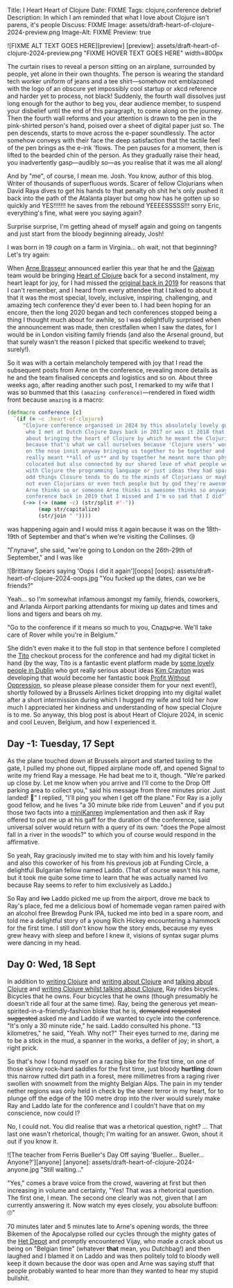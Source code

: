 Title: I Heart Heart of Clojure
Date: FIXME
Tags: clojure,conference debrief
Description: In which I am reminded that what I love about Clojure isn't parens, it's people
Discuss: FIXME
Image: assets/draft-heart-of-clojure-2024-preview.png
Image-Alt: FIXME
Preview: true


![FIXME ALT TEXT GOES HERE][preview]
[preview]: assets/draft-heart-of-clojure-2024-preview.png "FIXME HOVER TEXT GOES HERE" width=800px

The curtain rises to reveal a person sitting on an airplane, surrounded by
people, yet alone in their own thoughts. The person is wearing the standard tech
worker uniform of jeans and a tee shirt—somehow not emblazoned with the logo of
an obscure yet impossibly cool startup or xkcd reference and harder yet to
process, not black! Suddenly, the fourth wall dissolves just long enough for the
author to beg you, dear audience member, to suspend your disbelief until the end
of this paragraph, to come along on the journey. Then the fourth wall reforms
and your attention is drawn to the pen in the pink-shirted person's hand, poised
over a sheet of digital paper just so. The pen descends, starts to move across
the e-paper soundlessly. The actor somehow conveys with their face the deep
satisfaction that the tactile feel of the pen brings as the e-ink 'flows. The
pen pauses for a moment, then is lifted to the bearded chin of the person. As
they gradually raise their head, you inadvertently gasp—audibly so—as you
realise that it was me all along!

And by "me", of course, I mean me. Josh. You know, author of this blog. Writer
of thousands of superfluous words. Scarer of fellow Clojurians when David Raya
dives to get his hands to that penalty oh shit he's only pushed it back into the
path of the Atalanta player but omg how has he gotten up so quickly and YES!!!!!!! he
saves from the rebound YEEEESSSSS!!! sorry Eric, everything's fine, what were
you saying again?

Surprise surprise, I'm getting ahead of myself again and going on tangents and
just start from the bloody beginning already, Josh!

I was born in 19 *cough* on a farm in Virginia... oh wait, not that beginning?
Let's try again:

When [Arne Brasseur](https://github.com/plexus) announced earlier this year that
he and the [Gaiwan](https://gaiwan.co/) team would be bringing [Heart of
Clojure](https://2024.heartofclojure.eu/) back for a second instalment, my heart
leapt for joy, for I had missed the [original back in
2019](https://2019.heartofclojure.eu/) for reasons that I can't remember, and I
heard from every attendee that I talked to about it that it was the most
special, lovely, inclusive, inspiring, challenging, and amazing tech conference
they'd ever been to. I had been hoping for an encore, then the long 2020 began
and tech conferences stopped being a thing I thought much about for awhile, so I
was delightfully surprised when the announcement was made, then crestfallen when
I saw the dates, for I would be in London visiting family friends (and also the
Arsenal ground, but that surely wasn't the reason I picked that specific weekend
to travel; surely!).

So it was with a certain melancholy tempered with joy that I read the subsequent
posts from Arne on the conference, revealing more details as he and the team
finalised concepts and logistics and so on. About three weeks ago, after reading
another such post, I remarked to my wife that I was so bummed that this `(amazing
conference)`—rendered in fixed width front because `amazing` is a macro:

``` clojure
(defmacro conference [c]
  `(if (= ~c :heart-of-clojure)
     "Clojure conference organised in 2024 by this absolutely lovely guy Arne
      who I met at Dutch Clojure Days back in 2017 or was it 2018 that was all
      about bringing the heart of Clojure by which he meant the Clojurians
      because that's what we call ourselves because 'Clojure users' would be too
      on the nose innit anyway bringing us together to be together and by us he
      really meant **all of us** and by together he meant more than physically
      colocated but also connected by our shared love of what people were doing
      with Clojure the programming language or just ideas they had sparked by the
      odd things Closure tends to do to the minds of Clojurians or maybe they're
      not even Clojurians or even tech people but by god they're awesome because
      Arne thinks so or someone Arne thinks is awesome thinks so anyway it was a
      conference back in 2019 that I missed and I'm so sad that I did"
     (->> (-> (name ~c) (str/split #"-"))
          (map str/capitalize)
          (str/join " "))))
```

was happening again and I would miss it again because it was on the 18th-19th of
September and that's when we're visiting the Collinses. 😢

"Глупаче", she said, "we're going to London on the 26th-29th of September," and
I was like

![Brittany Spears saying 'Oops I did it again'][oops]
[oops]: assets/draft-heart-of-clojure-2024-oops.jpg "You fucked up the dates, can we be friends?"

Yeah... so I'm somewhat infamous amongst my family, friends, coworkers, and
Arlanda Airport parking attendants for mixing up dates and times and lions and
tigers and bears oh my.

"Go to the conference if it means so much to you, Сладърче. We'll take care of
Rover while you're in Belgium."

She didn't even make it to the full stop in that sentence before I completed the
[Tito](https://ti.to/home) checkout process for the conference and had my
digital ticket in hand (by the way, Tito is a fantastic event platform made by
[some lovely people in Dublin](https://teamtito.com/about) who got really
serious about ideas [Kim Crayton](https://kimcrayton.com/) was developing that
would become her fantastic book [Profit Without
Oppression](https://kimcrayton.com/profit-without-oppression/), so please please
please consider them for your next event!), shortly followed by a Brussels
Airlines ticket dropping into my digital wallet after a short intermission
during which I hugged my wife and told her how much I appreciated her kindness
and understanding of how special Clojure is to me. So anyway, this blog post is
about Heart of Clojure 2024, in scenic and cool Leuven, Belgium, and how I
experienced it.

## Day -1: Tuesday, 17 Sept

As the plane touched down at Brussels airport and started taxiing to the gate, I
pulled my phone out, flipped airplane mode off, and opened Signal to write my
friend Ray a message. He had beat me to it, though. "We're parked up close by.
Let me know when you arrive and I'll come to the Drop Off parking area to
collect you," said his message from three minutes prior. Just landed! 🛬" I
replied, "I'll ping you when I get off the plane." For Ray is a jolly good
fellow, and he lives "a 30 minute bike ride from Leuven" and if you put those
two facts into a [miniKanren](http://minikanren.org/) implementation and then
ask if Ray offered to put me up at his gaff for the duration of the conference,
said universal solver would return with a query of its own: "does the Pope
almost fall in a river in the woods?" to which you of course would respond in
the affirmative.

So yeah, Ray graciously invited me to stay with him and his lovely family and
also this coworker of his from his previous job at Funding Circle, a delightful
Bulgarian fellow named Laddo. (That of course wasn't his name, but it took me
quite some time to learn that he was actually named Ivo because Ray seems to
refer to him exclusively as Laddo.)

So Ray and ~~Ivo~~ Laddo picked me up from the airport, drove me back to Ray's
place, fed me a delicious bowl of homemade vegan ramen paired with an alcohol
free Brewdog Punk IPA, tucked me into bed in a spare room, and told me a
delightful story of a young Rich Hickey encountering a hammock for the first
time. I still don't know how the story ends, because my eyes grew heavy with
sleep and before I knew it, visions of syntax sugar plums were dancing in my
head.

## Day 0: Wed, 18 Sept

In addition to [writing Clojure](https://github.com/raymcdermott) and [writing
about Clojure](https://www.juxt.pro/blog/nbb-lambda/) and [talking about
Clojure](https://www.patreon.com/defn) and [writing Clojure whilst talking about
Clojure](https://www.youtube.com/channel/UC1UxEQuBvfLJgWR5tk_XIXA), Ray rides
bicycles. Bicycles that he owns. Four bicycles that he owns (though presumably
he doesn't ride all four at the same time). Ray, being the generous yet
mean-spirited-in-a-friendly-fashion bloke that he is, ~~demanded~~ ~~requested~~
~~suggested~~ asked me and Laddo if we wanted to cycle into the conference.
"It's only a 30 minute ride," he said. Laddo consulted his phone. "13
kilometres," he said, "Yeah. Why not?" Their eyes turned to me, daring me to be
a stick in the mud, a spanner in the works, a defiler of joy; in short, a right
prick.

So that's how I found myself on a racing bike for the first time, on one of
those skinny rock-hard saddles for the first time, just bloody **hurtling** down
this narrow rutted dirt path in a forest, mere millimetres from a raging river
swollen with snowmelt from the mighty Belgian Alps. The pain in my tender nether
regions was only held in check by the sheer terror in my heart, for to plunge
off the edge of the 100 metre drop into the river would surely make Ray and
Laddo late for the conference and I couldn't have that on my conscience, now
could I?

No, I could not. You did realise that was a rhetorical question,
right? ... That last one wasn't rhetorical, though; I'm waiting for an answer.
Gwon, shout it out if you know it.

![The teacher from Ferris Bueller's Day Off saying 'Bueller... Bueller... Anyone?'][anyone]
[anyone]: assets/draft-heart-of-clojure-2024-anyone.jpg "Still waiting..."

"Yes," comes a brave voice from the crowd, wavering at first but then increasing
in volume and certainty, "Yes! That was a rhetorical question. The first one, I
mean. The second one clearly was not, given that I am currently answering it.
Now watch my eyes closely, you absolute buffoon: 🙄"

70 minutes later and 5 minutes late to Arne's opening words, the three Bikemen
of the Apocalypse rolled our cycles through the mighty gates of the [Het
Depot](https://www.hetdepot.be/) and promptly encountered Vijay, who made a
crack about us being on "Belgian time" (whatever **that** mean, you Dutchbag!)
and then laughed and I blamed it on Laddo and was then politely told to bloody
well keep it down because the door was open and Arne was saying stuff that
people probably wanted to hear more than they wanted to hear my stupid bullshit.

